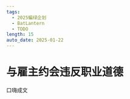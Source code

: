 ```yaml
---
tags:
  - 2025蝙绿企划
  - BatLantern
  - TODO
length: 15
auto_date: 2025-01-22
---
```

# 与雇主约会违反职业道德

口嗨成文
